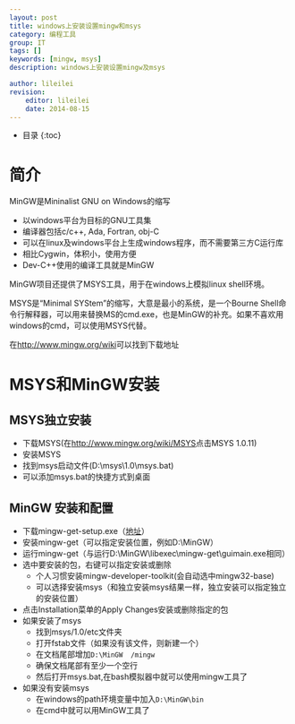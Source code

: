 ```yaml
---
layout: post
title: windows上安装设置mingw和msys
category: 编程工具
group: IT
tags: []
keywords: [mingw, msys]
description: windows上安装设置mingw及msys

author: lileilei
revision:
    editor: lileilei
    date: 2014-08-15
---
```


* 目录
{:toc}

# 简介

MinGW是Mininalist GNU on Windows的缩写

+ 以windows平台为目标的GNU工具集
+ 编译器包括c/c++, Ada, Fortran, obj-C
+ 可以在linux及windows平台上生成windows程序，而不需要第三方C运行库
+ 相比Cygwin，体积小，使用方便
+ Dev-C++使用的编译工具就是MinGW

MinGW项目还提供了MSYS工具，用于在windows上模拟linux shell环境。

MSYS是“Minimal SYStem”的缩写，大意是最小的系统，是一个Bourne Shell命令行解释器，可以用来替换MS的cmd.exe，也是MinGW的补充。如果不喜欢用windows的cmd，可以使用MSYS代替。

在<http://www.mingw.org/wiki>可以找到下载地址

# MSYS和MinGW安装

## MSYS独立安装

+ 下载MSYS(在<http://www.mingw.org/wiki/MSYS>点击MSYS 1.0.11)
+ 安装MSYS
+ 找到msys启动文件(D:\msys\1.0\msys.bat)
+ 可以添加msys.bat的快捷方式到桌面

## MinGW 安装和配置

+ 下载mingw-get-setup.exe（[地址](http://sourceforge.net/projects/mingw/files/latest/download)）
+ 安装mingw-get（可以指定安装位置，例如D:\MinGW）
+ 运行mingw-get（与运行D:\MinGW\libexec\mingw-get\guimain.exe相同）
+ 选中要安装的包，右键可以指定安装或删除
    - 个人习惯安装mingw-developer-toolkit(会自动选中mingw32-base)
    - 可以选择安装msys（和独立安装msys结果一样，独立安装可以指定独立的安装位置）
+ 点击Installation菜单的Apply Changes安装或删除指定的包
+ 如果安装了msys
    - 找到msys/1.0/etc文件夹
    - 打开fstab文件（如果没有该文件，则新建一个）
    - 在文档尾部增加`D:\MinGW  /mingw`
    - 确保文档尾部有至少一个空行
    - 然后打开msys.bat,在bash模拟器中就可以使用mingw工具了
+ 如果没有安装msys
    - 在windows的path环境变量中加入`D:\MinGW\bin`
    - 在cmd中就可以用MinGW工具了